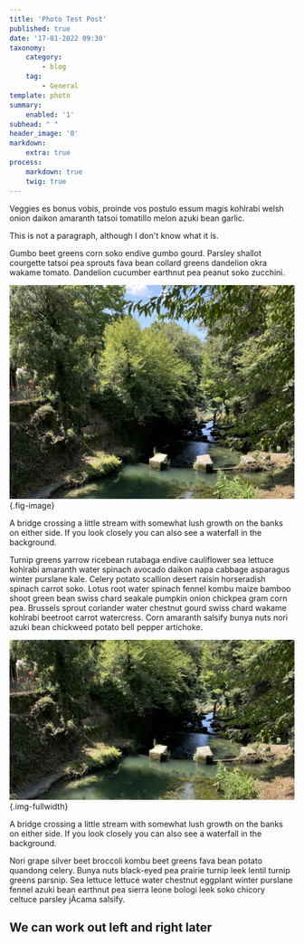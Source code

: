 ```yaml
---
title: 'Photo Test Post'
published: true
date: '17-01-2022 09:30'
taxonomy:
    category:
        - blog
    tag:
        - General
template: photo
summary:
    enabled: '1'
subhead: " "
header_image: '0'
markdown:
    extra: true
process:
    markdown: true
    twig: true
---
```


<p>Veggies es bonus vobis, proinde vos postulo essum magis kohlrabi welsh onion daikon amaranth tatsoi tomatillo melon azuki bean garlic.</p>
This is not a paragraph, although I don't know what it is.
<p>Gumbo beet greens corn soko endive gumbo gourd. Parsley shallot courgette tatsoi pea sprouts fava bean collard greens dandelion okra wakame tomato. Dandelion cucumber earthnut pea peanut soko zucchini.</p>

![Bridge](bridge.jpg){.fig-image}
<figcaption>A bridge crossing a little stream with somewhat lush growth on the banks on either side. If you look closely you can also see a waterfall in the background.</figcaption>

<p>Turnip greens yarrow ricebean rutabaga endive cauliflower sea lettuce kohlrabi amaranth water spinach avocado daikon napa cabbage asparagus winter purslane kale. Celery potato scallion desert raisin horseradish spinach carrot soko. Lotus root water spinach fennel kombu maize bamboo shoot green bean swiss chard seakale pumpkin onion chickpea gram corn pea. Brussels sprout coriander water chestnut gourd swiss chard wakame kohlrabi beetroot carrot watercress. Corn amaranth salsify bunya nuts nori azuki bean chickweed potato bell pepper artichoke.</p>

![Wide bridge](wide-bridge.jpg){.img-fullwidth}
<figcaption>A bridge crossing a little stream with somewhat lush growth on the banks on either side. If you look closely you can also see a waterfall in the background.</figcaption>

<p>Nori grape silver beet broccoli kombu beet greens fava bean potato quandong celery. Bunya nuts black-eyed pea prairie turnip leek lentil turnip greens parsnip. Sea lettuce lettuce water chestnut eggplant winter purslane fennel azuki bean earthnut pea sierra leone bologi leek soko chicory celtuce parsley jÃ­cama salsify.</p>

<h2 id="wecanworkoutleftandrightlater">We can work out left and right later</h2>
